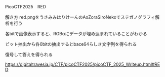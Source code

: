 PicoCTF2025　RED


解き方
red.pngをうさみみはりけーんのAoZoraSiroNekoでステガノグラフィ解析を行う

各bitで画像表示すると、RGBαにデータが埋め込まれていることがわかる

ビット抽出から各0bitの抽出するとbace64らしき文字列を得られる

復号して答えを得られる

https://digitaltravesia.jp/CTF/picoCTF2025/picoCTF_2025_Writeup.html#RED